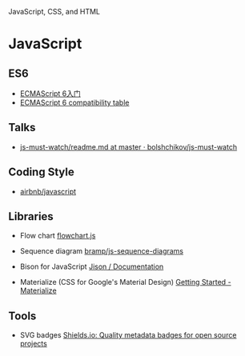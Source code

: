 JavaScript, CSS, and HTML

# JavaScript

## ES6

* [ECMAScript 6入门](http://es6.ruanyifeng.com/)
* [ECMAScript 6 compatibility table](http://kangax.github.io/compat-table/es6/)

## Talks

* [js-must-watch/readme.md at master ·
bolshchikov/js-must-watch](https://github.com/bolshchikov/js-must-watch/blob/master/readme.md)

## Coding Style

* [airbnb/javascript](https://github.com/airbnb/javascript)

## Libraries

* Flow chart [flowchart.js](http://adrai.github.io/flowchart.js/)
* Sequence diagram [bramp/js-sequence-diagrams](https://github.com/bramp/js-sequence-diagrams)

* Bison for JavaScript [Jison / Documentation](http://zaach.github.io/jison/docs/)

* Materialize (CSS for Google's Material Design) [Getting Started - Materialize](http://materializecss.com/getting-started.html)

## Tools

* SVG badges [Shields.io: Quality metadata badges for open source projects](http://shields.io/)


